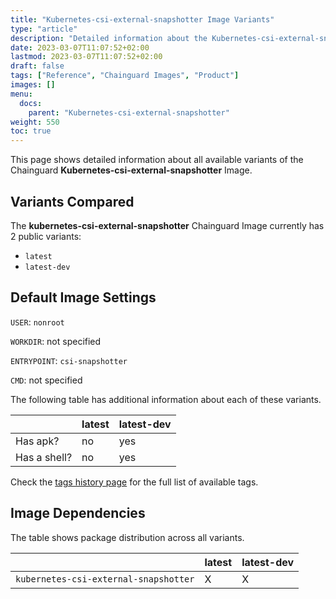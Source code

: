 ```yaml
---
title: "Kubernetes-csi-external-snapshotter Image Variants"
type: "article"
description: "Detailed information about the Kubernetes-csi-external-snapshotter Chainguard Image variants"
date: 2023-03-07T11:07:52+02:00
lastmod: 2023-03-07T11:07:52+02:00
draft: false
tags: ["Reference", "Chainguard Images", "Product"]
images: []
menu:
  docs:
    parent: "Kubernetes-csi-external-snapshotter"
weight: 550
toc: true
---
```


This page shows detailed information about all available variants of the Chainguard **Kubernetes-csi-external-snapshotter** Image.

## Variants Compared
The **kubernetes-csi-external-snapshotter** Chainguard Image currently has 2 public variants: 

- `latest`
- `latest-dev`

## Default Image Settings
`USER`:		`nonroot`

`WORKDIR`:	not specified

`ENTRYPOINT`:	`csi-snapshotter`

`CMD`:		not specified

The following table has additional information about each of these variants.

|              | latest | latest-dev |
|--------------|--------|------------|
| Has apk?     | no     | yes        |
| Has a shell? | no     | yes        |

Check the [tags history page](/chainguard/chainguard-images/reference/kubernetes-csi-external-snapshotter/tags_history/) for the full list of available tags.
## Image Dependencies
The table shows package distribution across all variants.

|                                       | latest | latest-dev |
|---------------------------------------|--------|------------|
| `kubernetes-csi-external-snapshotter` | X      | X          |

